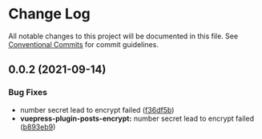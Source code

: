 # Change Log

All notable changes to this project will be documented in this file.
See [Conventional Commits](https://conventionalcommits.org) for commit guidelines.

## 0.0.2 (2021-09-14)


### Bug Fixes

* number secret lead to encrypt failed ([f36df5b](https://github.com/alphawq/vuepress-plugin-posts-encrypt/commit/f36df5bd29524dd04d9ba6ce99fb7e3fafa30534))
* **vuepress-plugin-posts-encrypt:** number secret lead to encrypt failed ([b893eb9](https://github.com/alphawq/vuepress-plugin-posts-encrypt/commit/b893eb9bbbb543b465edd192954e5ec29610ddcd))
